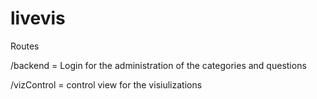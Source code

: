 # livevis

Routes

/backend = Login for the administration of the categories and questions

/vizControl = control view for the visiulizations